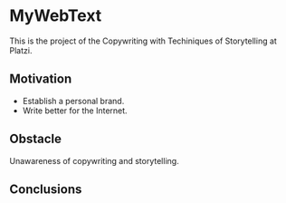 # MyWebText
This is the project of the Copywriting with Techiniques of Storytelling at Platzi.

## Motivation
* Establish a personal brand.
* Write better for the Internet.

## Obstacle
Unawareness of copywriting and storytelling.

## Conclusions
